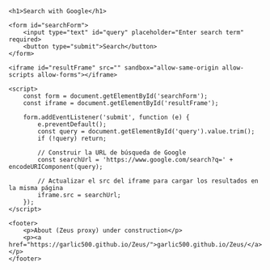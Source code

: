 <!DOCTYPE html>
<html lang="es">
<head>
    <meta charset="UTF-8">
    <meta name="viewport" content="width=device-width, initial-scale=1.0">
    <title>Simple Search Proxy</title>
    <style>
        body {
            font-family: Arial, sans-serif;
            margin: 20px;
        }
        input[type="text"] {
            width: 300px;
            padding: 8px;
            font-size: 16px;
        }
        button {
            padding: 8px 12px;
            font-size: 16px;
        }
        iframe {
            width: 100%;
            height: 80vh;
            margin-top: 20px;
            border: 1px solid #ccc;
        }
    </style>
</head>
<body>

    <h1>Search with Google</h1>

    <form id="searchForm">
        <input type="text" id="query" placeholder="Enter search term" required>
        <button type="submit">Search</button>
    </form>

    <iframe id="resultFrame" src="" sandbox="allow-same-origin allow-scripts allow-forms"></iframe>

    <script>
        const form = document.getElementById('searchForm');
        const iframe = document.getElementById('resultFrame');

        form.addEventListener('submit', function (e) {
            e.preventDefault();
            const query = document.getElementById('query').value.trim();
            if (!query) return;

            // Construir la URL de búsqueda de Google
            const searchUrl = 'https://www.google.com/search?q=' + encodeURIComponent(query);

            // Actualizar el src del iframe para cargar los resultados en la misma página
            iframe.src = searchUrl;
        });
    </script>

    <footer>
        <p>About (Zeus proxy) under construction</p>
        <p><a href="https://garlic500.github.io/Zeus/">garlic500.github.io/Zeus/</a></p>
    </footer>

</body>
</html>
